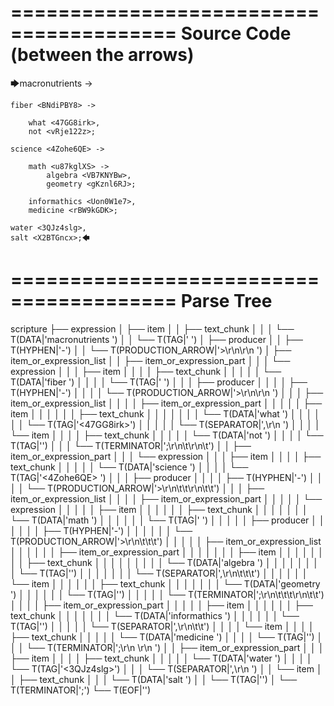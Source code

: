 ========================================
Source Code (between the arrows)
========================================

🡆macronutrients <VNvl4KbI> ->

    fiber <BNdiPBY8> ->

        what <47GG8irk>,
        not <vRje122z>;
	
	science <4Zohe6QE> ->
		
		math <u87kglXS> ->
			algebra <VB7KNYBw>,
			geometry <gKznl6RJ>;
			
		informathics <Uon0W1e7>,
		medicine <rBW9kGDK>;
    
    water <3QJz4slg>,
    salt <X2BTGncx>;🡄

========================================
Parse Tree
========================================

scripture
├── expression
│   ├── item
│   │   ├── text_chunk
│   │   │   └── T(DATA|'macronutrients ')
│   │   └── T(TAG|'<VNvl4KbI> ')
│   ├── producer
│   │   ├── T(HYPHEN|'-')
│   │   └── T(PRODUCTION_ARROW|'>\r\n\r\n    ')
│   ├── item_or_expression_list
│   │   ├── item_or_expression_part
│   │   │   └── expression
│   │   │       ├── item
│   │   │       │   ├── text_chunk
│   │   │       │   │   └── T(DATA|'fiber ')
│   │   │       │   └── T(TAG|'<BNdiPBY8> ')
│   │   │       ├── producer
│   │   │       │   ├── T(HYPHEN|'-')
│   │   │       │   └── T(PRODUCTION_ARROW|'>\r\n\r\n        ')
│   │   │       ├── item_or_expression_list
│   │   │       │   ├── item_or_expression_part
│   │   │       │   │   ├── item
│   │   │       │   │   │   ├── text_chunk
│   │   │       │   │   │   │   └── T(DATA|'what ')
│   │   │       │   │   │   └── T(TAG|'<47GG8irk>')
│   │   │       │   │   └── T(SEPARATOR|',\r\n        ')
│   │   │       │   └── item
│   │   │       │       ├── text_chunk
│   │   │       │       │   └── T(DATA|'not ')
│   │   │       │       └── T(TAG|'<vRje122z>')
│   │   │       └── T(TERMINATOR|';\r\n\t\r\n\t')
│   │   ├── item_or_expression_part
│   │   │   └── expression
│   │   │       ├── item
│   │   │       │   ├── text_chunk
│   │   │       │   │   └── T(DATA|'science ')
│   │   │       │   └── T(TAG|'<4Zohe6QE> ')
│   │   │       ├── producer
│   │   │       │   ├── T(HYPHEN|'-')
│   │   │       │   └── T(PRODUCTION_ARROW|'>\r\n\t\t\r\n\t\t')
│   │   │       ├── item_or_expression_list
│   │   │       │   ├── item_or_expression_part
│   │   │       │   │   └── expression
│   │   │       │   │       ├── item
│   │   │       │   │       │   ├── text_chunk
│   │   │       │   │       │   │   └── T(DATA|'math ')
│   │   │       │   │       │   └── T(TAG|'<u87kglXS> ')
│   │   │       │   │       ├── producer
│   │   │       │   │       │   ├── T(HYPHEN|'-')
│   │   │       │   │       │   └── T(PRODUCTION_ARROW|'>\r\n\t\t\t')
│   │   │       │   │       ├── item_or_expression_list
│   │   │       │   │       │   ├── item_or_expression_part
│   │   │       │   │       │   │   ├── item
│   │   │       │   │       │   │   │   ├── text_chunk
│   │   │       │   │       │   │   │   │   └── T(DATA|'algebra ')
│   │   │       │   │       │   │   │   └── T(TAG|'<VB7KNYBw>')
│   │   │       │   │       │   │   └── T(SEPARATOR|',\r\n\t\t\t')
│   │   │       │   │       │   └── item
│   │   │       │   │       │       ├── text_chunk
│   │   │       │   │       │       │   └── T(DATA|'geometry ')
│   │   │       │   │       │       └── T(TAG|'<gKznl6RJ>')
│   │   │       │   │       └── T(TERMINATOR|';\r\n\t\t\t\r\n\t\t')
│   │   │       │   ├── item_or_expression_part
│   │   │       │   │   ├── item
│   │   │       │   │   │   ├── text_chunk
│   │   │       │   │   │   │   └── T(DATA|'informathics ')
│   │   │       │   │   │   └── T(TAG|'<Uon0W1e7>')
│   │   │       │   │   └── T(SEPARATOR|',\r\n\t\t')
│   │   │       │   └── item
│   │   │       │       ├── text_chunk
│   │   │       │       │   └── T(DATA|'medicine ')
│   │   │       │       └── T(TAG|'<rBW9kGDK>')
│   │   │       └── T(TERMINATOR|';\r\n    \r\n    ')
│   │   ├── item_or_expression_part
│   │   │   ├── item
│   │   │   │   ├── text_chunk
│   │   │   │   │   └── T(DATA|'water ')
│   │   │   │   └── T(TAG|'<3QJz4slg>')
│   │   │   └── T(SEPARATOR|',\r\n    ')
│   │   └── item
│   │       ├── text_chunk
│   │       │   └── T(DATA|'salt ')
│   │       └── T(TAG|'<X2BTGncx>')
│   └── T(TERMINATOR|';')
└── T(EOF|'<EOF>')